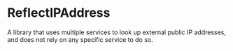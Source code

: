 # ReflectIPAddress
A library that uses multiple services to look up external public IP addresses, and does not rely on any specific service to do so.

